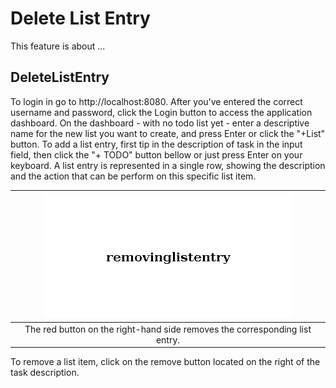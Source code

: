 # Delete List Entry

This feature is about ...

## DeleteListEntry

To login in go to http://localhost:8080.
After you've entered the correct username and password, click the Login button to access the application dashboard.
On the dashboard - with no todo list yet - enter a descriptive name for the new list you want to create,
and press Enter or click the "+List" button.
To add a list entry, first tip in the description of task in the input field,
then click the "+ TODO" button bellow or just press Enter on your keyboard.
A list entry is represented in a single row, showing the description and the action that can be perform on this specific list item.

| ![removinglistentry](./removinglistentry.png "removing list entry") |
| :--: |
| The red button on the right-hand side removes the corresponding list entry. |

To remove a list item, click on the remove button located on the right of the task description.

